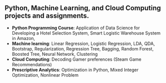 ## Python, Machine Learning, and Cloud Computing projects and assignments.
* **Python Programming Course**: Application of Data Science for Developing a Hotel Selection System, Smart Logistic Warehouse System in Amazon, 
* **Machine learning**: Linear Regression, Logistic Regression, LDA, QDA, Bootstrap, Regularization, Regression Tree, Bagging, Random Forest, Boosted Tree, Neural Network, Clustering
* **Cloud Computing**: Decoding Gamer preferences (Steam Game Recommendations)
* **Prescriptive Analytics**: Optimization in Python, Mixed Integer Optimization, Nonlinear Problem
